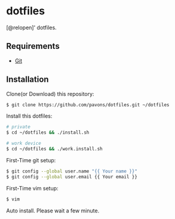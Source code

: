 # dotfiles

[@relopen]' dotfiles.

## Requirements

- [Git]

## Installation

Clone(or Download) this repository:
``` sh
$ git clone https://github.com/pavons/dotfiles.git ~/dotfiles
```

Install this dotfiles:
``` sh
# private
$ cd ~/dotfiles && ./install.sh

# work device
$ cd ~/dotfiles && ./work.install.sh
```

First-Time git setup:
``` sh
$ git config --global user.name "{{ Your name }}"
$ git config --global user.email {{ Your email }}
```

First-Time vim setup:
``` sh
$ vim
```
Auto install. Please wait a few minute.

[@relomote]: https://github.com/relomote

[Git]: http://git-scm.com
